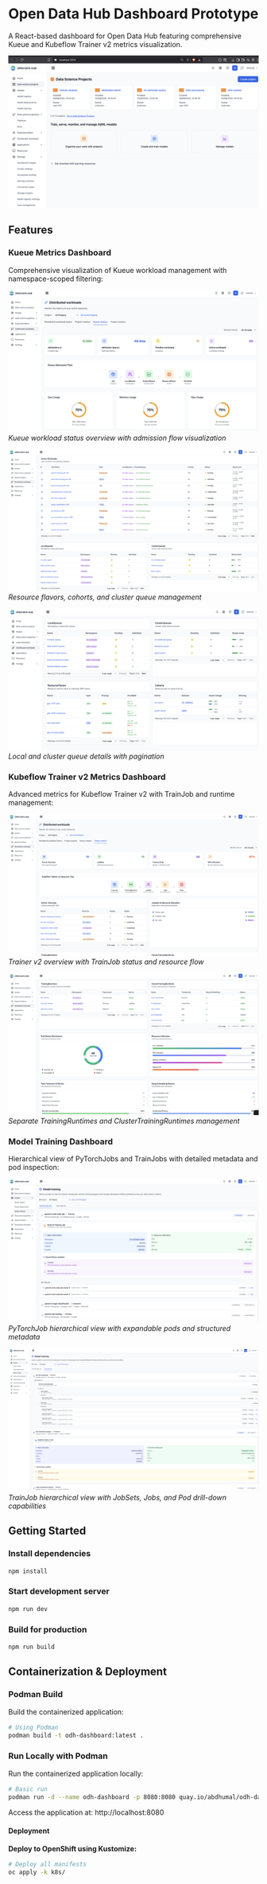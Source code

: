 # Open Data Hub Dashboard Prototype

A React-based dashboard for Open Data Hub featuring comprehensive Kueue and Kubeflow Trainer v2 metrics visualization.

![Open Data Hub Dashboard](./src/assets/ODH_dashboard.png)

## Features

### Kueue Metrics Dashboard
Comprehensive visualization of Kueue workload management with namespace-scoped filtering:

![Kueue Metrics - Status Overview](./src/assets/kueue_metrics_1.png)
*Kueue workload status overview with admission flow visualization*

![Kueue Metrics - Resource Management](./src/assets/kueue_metrics_2.png)
*Resource flavors, cohorts, and cluster queue management*

![Kueue Metrics - Queue Details](./src/assets/kueue_metrics_3.png)
*Local and cluster queue details with pagination*

### Kubeflow Trainer v2 Metrics Dashboard
Advanced metrics for Kubeflow Trainer v2 with TrainJob and runtime management:

![Trainer Metrics - Overview](./src/assets/Trainer_metrics_1.png)
*Trainer v2 overview with TrainJob status and resource flow*

![Trainer Metrics - Runtime Management](./src/assets/trainer_metrics_2.png)
*Separate TrainingRuntimes and ClusterTrainingRuntimes management*

### Model Training Dashboard
Hierarchical view of PyTorchJobs and TrainJobs with detailed metadata and pod inspection:

![Model Training - PyTorchJob View](./src/assets/model_training_pytorchjob_view.png)
*PyTorchJob hierarchical view with expandable pods and structured metadata*

![Model Training - TrainJob View](./src/assets/model_training_trainjob_view.png)
*TrainJob hierarchical view with JobSets, Jobs, and Pod drill-down capabilities*

## Getting Started

### Install dependencies
```bash
npm install
```

### Start development server
```bash
npm run dev
```

### Build for production
```bash
npm run build
```

## Containerization & Deployment

### Podman Build
Build the containerized application:
```bash
# Using Podman
podman build -t odh-dashboard:latest .
```

### Run Locally with Podman
Run the containerized application locally:
```bash
# Basic run
podman run -d --name odh-dashboard -p 8080:8080 quay.io/abdhumal/odh-dashboard:0.0.2
```
Access the application at: http://localhost:8080

#### Deployment

**Deploy to OpenShift using Kustomize:**
   ```bash
   # Deploy all manifests
   oc apply -k k8s/
   ```